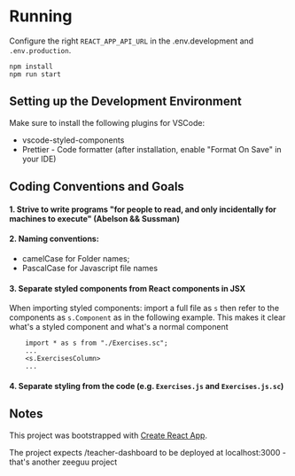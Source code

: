 # Running

Configure the right `REACT_APP_API_URL` in the .env.development and `.env.production`. 

    npm install
    npm run start
   
## Setting up the Development Environment

Make sure to install the following plugins for VSCode:
- vscode-styled-components
- Prettier - Code formatter (after installation, enable "Format On Save" in your IDE)




## Coding Conventions and Goals

#### 1. Strive to write programs "for people to read, and only incidentally for machines to execute" (Abelson && Sussman)

#### 2. Naming conventions: 

   * camelCase for Folder names; 
   * PascalCase for Javascript file names 
    
#### 3. Separate styled components from React components in JSX
When importing styled components: import a full file as `s` 
then refer to the components as `s.Component` as in the following
example. This makes it clear what's a styled component and what's
a normal component


```
    import * as s from "./Exercises.sc";
    ... 
    <s.ExercisesColumn>
    ... 
```
#### 4. Separate styling from the code (e.g. `Exercises.js` and `Exercises.js.sc`)

## Notes

This project was bootstrapped with [Create React App](https://github.com/facebook/create-react-app).

The project expects /teacher-dashboard to be deployed at localhost:3000 - that's another zeeguu project
